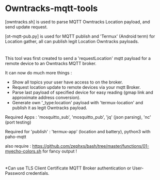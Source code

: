 # Owntracks-mqtt-tools

[owntracks.sh]  is used to parse MQTT Owntracks Location payload, and send update request. 

[ot-mqtt-pub.py]  is used for MQTT publish and 'Termux' (Android term) for Location gather, all can publish legit Location Owntracks payloads.
#
This tool was first created to send a 'requestLocation' mqtt payload for a remote device to an Owntracks MQTT broker.

It can now do much more things :
- Show all topics your user have access to on the broker.
- Request location update to remote devices via your mqtt Broker.
- Parse last payload of specified device for easy reading (gmap link and approximate address conversion). 
- Generate own '_type:location' payload with 'termux-location' and publish it as legit Owntracks payload.

Required Apps : 'mosquitto_sub', 'mosquitto_pub', 'jq' (json parsing), 'nc' (port testing)

Required for 'publish' : 'termux-app' (location and battery), python3 with paho-mqtt

also require : 
https://github.com/zephxs/bash/tree/master/functions/01-myecho-colors.sh
for fancy output !
#
*Can use TLS Client Certificate MQTT Broker authentication or User-Password credentials.
